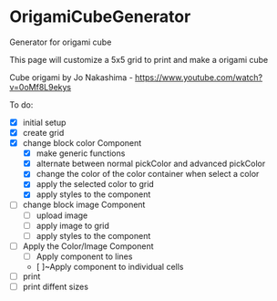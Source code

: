 # OrigamiCubeGenerator
Generator for origami cube

This page will customize a 5x5 grid to print and make a origami cube

Cube origami by Jo Nakashima - https://www.youtube.com/watch?v=0oMf8L9ekys


To do:

- [X] initial setup
- [X] create grid
- [x] change block color Component
    - [X] make generic functions
    - [X] alternate between normal pickColor and advanced pickColor
    - [X] change the color of the color container when select a color
    - [X] apply the selected color to grid
    - [x] apply styles to the component
- [ ] change block image Component
    - [ ] upload image
    - [ ] apply image to grid
    - [ ] apply styles to the component
- [ ] Apply the Color/Image Component
    - [ ] Apply component to lines
    - [ ]~Apply component to individual cells
- [ ] print
- [ ] print diffent sizes
